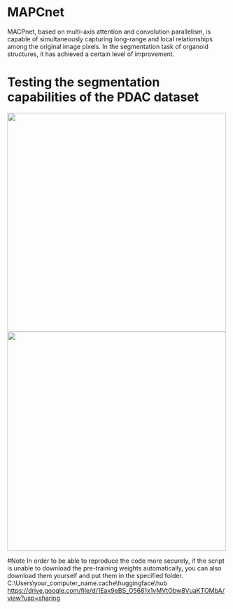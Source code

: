 # MAPCnet
MACPnet, based on multi-axis attention and convolution parallelism, is capable of simultaneously capturing long-range and local relationships among the original image pixels. In the segmentation task of organoid structures, it has achieved a certain level of improvement.

# Testing the segmentation capabilities of the PDAC dataset
<img src="https://github.com/ucas-dx/MAPCnet/assets/77724813/3e03fcd1-3cfa-4055-8282-37bd2a1d6793" width="500px">
                                              
<!-- 添加空行 -->
<img src="https://github.com/ucas-dx/MAPCnet/assets/77724813/9ef33ecb-96e6-4c12-b704-54ca02856299" width="500px">

#Note
In order to be able to reproduce the code more securely, if the script is unable to download the pre-training weights automatically, you can also download them yourself and put them in the specified folder.
C:\Users\your_computer_name\.cache\huggingface\hub
https://drive.google.com/file/d/1Eax9eBS_O5681x1vMVtObw8VuaKTOMbA/view?usp=sharing
